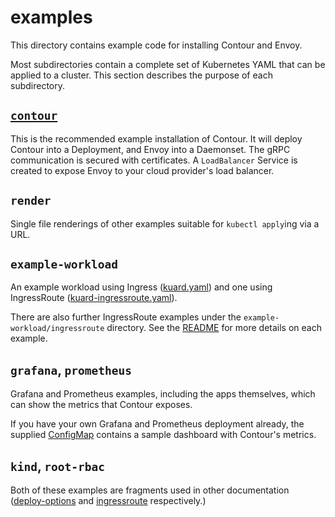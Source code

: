 # examples

This directory contains example code for installing Contour and Envoy.

Most subdirectories contain a complete set of Kubernetes YAML that can be applied to a cluster.
This section describes the purpose of each subdirectory.

## [`contour`](./contour/README.md)

This is the recommended example installation of Contour.
It will deploy Contour into a Deployment, and Envoy into a Daemonset.
The gRPC communication is secured with certificates.
A `LoadBalancer` Service is created to expose Envoy to your cloud provider's load balancer.

## `render`

Single file renderings of other examples suitable for `kubectl apply`ing via a URL.

## `example-workload`

An example workload using Ingress ([kuard.yaml](./example-workload/kuard.yaml)) and one using IngressRoute ([kuard-ingressroute.yaml](./example-workload/kuard-ingressroute.yaml)).

There are also further IngressRoute examples under the `example-workload/ingressroute` directory. See the [README](./example-workload/ingressroute/README.md) for more details on each example.

## `grafana`, `prometheus`

Grafana and Prometheus examples, including the apps themselves, which can show the metrics that Contour exposes.

If you have your own Grafana and Prometheus deployment already, the supplied [ConfigMap](./grafana/02-grafana-configmap.yaml) contains a sample dashboard with Contour's metrics.

## `kind`, `root-rbac`

Both of these examples are fragments used in other documentation ([deploy-options](../docs/deploy-options.md) and [ingressroute](../docs/ingressroute.md) respectively.)
